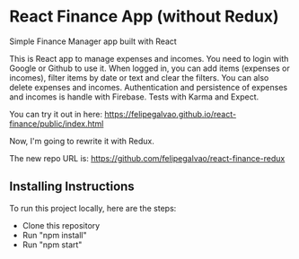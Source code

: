 # React Finance App (without Redux)

Simple Finance Manager app built with React

This is React app to manage expenses and incomes. You need to login with Google
or Github to use it. When logged in, you can add items (expenses or incomes),
filter items by date or text and clear the filters. You can also delete
expenses and incomes. Authentication and persistence of expenses and incomes
is handle with Firebase. Tests with Karma and Expect.

You can try it out in here: https://felipegalvao.github.io/react-finance/public/index.html

Now, I'm going to rewrite it with Redux.

The new repo URL is: https://github.com/felipegalvao/react-finance-redux

## Installing Instructions

To run this project locally, here are the steps:

- Clone this repository
- Run "npm install"
- Run "npm start"

